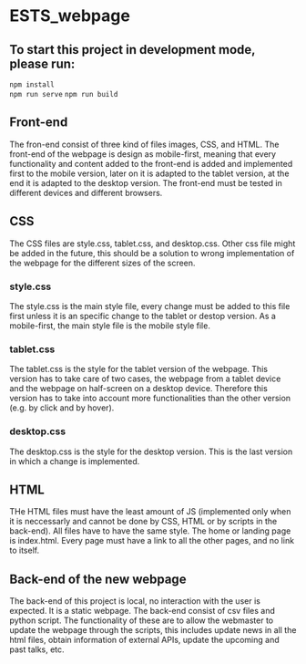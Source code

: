 # ESTS_webpage
## To start this project in development mode, please run:
  `npm install`  
  `npm run serve`
  `npm run build`


## Front-end 
The fron-end consist of three kind of files images, CSS, and HTML. The front-end of the webpage is design as mobile-first, meaning that every functionality and content added to the front-end is added and implemented first to the mobile version, later on it is adapted to the tablet version, at the end it is adapted to the desktop version. The front-end must be tested in different devices and different browsers.

## CSS
The CSS files are style.css, tablet.css, and desktop.css. Other css file might be added in the future, this should be a solution to wrong implementation of the webpage for the different sizes of the screen.

### style.css
The style.css is the main style file, every change must be added to this file first unless it is an specific change to the tablet or destop version. As a mobile-first, the main style file is the mobile style file. 

### tablet.css
The tablet.css is the style for the tablet version of the webpage. This version has to take care of two cases, the webpage from a tablet device and the webpage on half-screen on a desktop device. Therefore this version has to take into account more functionalities than the other version (e.g. by click and by hover).

### desktop.css
The desktop.css is the style for the desktop version. This is the last version in which a change is implemented.

## HTML

THe HTML files must have the least amount of JS (implemented only when it is neccessarly and cannot be done by CSS, HTML or by scripts in the back-end). All files have to have the same style. The home or landing page is index.html. Every page must have a link to all the other pages, and no link to itself.

## Back-end of the new webpage
The back-end of this project is local, no interaction with the user is expected. It is a static webpage. The back-end consist of csv files and python script. The functionality of these are to allow the webmaster to update the webpage through the scripts, this includes update news in all the html files, obtain information of external APIs, update the upcoming and past talks, etc.
